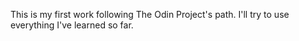 This is my first work following The Odin Project's path. I'll try to use everything I've learned so far.
